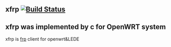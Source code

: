 ## xfrp [![Build Status][1]][2]

[1]: https://travis-ci.org/KunTengRom/xfrp.svg?branch=master
[2]: https://travis-ci.org/KunTengRom/xfrp

## xfrp was implemented by c for OpenWRT system

xfrp is [frp](https://github.com/fatedier/frp) client for openwrt&amp;LEDE
